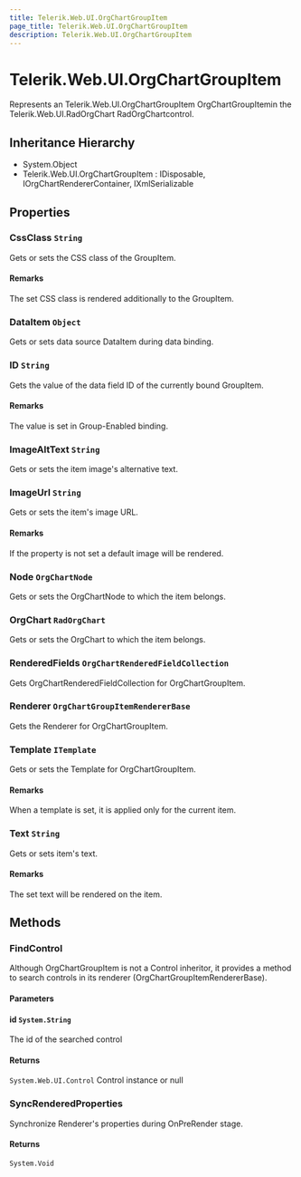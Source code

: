 ```yaml
---
title: Telerik.Web.UI.OrgChartGroupItem
page_title: Telerik.Web.UI.OrgChartGroupItem
description: Telerik.Web.UI.OrgChartGroupItem
---
```


# Telerik.Web.UI.OrgChartGroupItem

Represents an Telerik.Web.UI.OrgChartGroupItem OrgChartGroupItemin the Telerik.Web.UI.RadOrgChart RadOrgChartcontrol.

## Inheritance Hierarchy

* System.Object
* Telerik.Web.UI.OrgChartGroupItem : IDisposable, IOrgChartRendererContainer, IXmlSerializable

## Properties

###  CssClass `String`

Gets or sets the CSS class of the GroupItem.

#### Remarks
The set CSS class is rendered additionally to the GroupItem.

###  DataItem `Object`

Gets or sets data source DataItem during data binding.

###  ID `String`

Gets the value of the data field ID of the currently bound GroupItem.

#### Remarks
The value is set in Group-Enabled binding.

###  ImageAltText `String`

Gets or sets the item image's alternative text.

###  ImageUrl `String`

Gets or sets the item's image URL.

#### Remarks
If the property is not set a default image will be rendered.

###  Node `OrgChartNode`

Gets or sets the OrgChartNode to which the item belongs.

###  OrgChart `RadOrgChart`

Gets or sets the OrgChart to which the item belongs.

###  RenderedFields `OrgChartRenderedFieldCollection`

Gets OrgChartRenderedFieldCollection for OrgChartGroupItem.

###  Renderer `OrgChartGroupItemRendererBase`

Gets the Renderer for OrgChartGroupItem.

###  Template `ITemplate`

Gets or sets the Template for OrgChartGroupItem.

#### Remarks
When a template is set, it is applied only for the current item.

###  Text `String`

Gets or sets item's text.

#### Remarks
The set text will be rendered on the item.

## Methods

###  FindControl

Although OrgChartGroupItem is not a Control inheritor, it provides a method to search controls in its renderer (OrgChartGroupItemRendererBase).

#### Parameters

#### id `System.String`

The id of the searched control

#### Returns

`System.Web.UI.Control` Control instance or null

###  SyncRenderedProperties

Synchronize Renderer's properties during OnPreRender stage.

#### Returns

`System.Void` 

